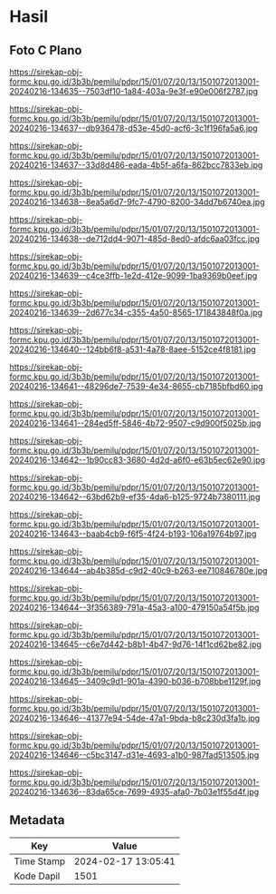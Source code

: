 # Hasil

## Foto C Plano

https://sirekap-obj-formc.kpu.go.id/3b3b/pemilu/pdpr/15/01/07/20/13/1501072013001-20240216-134635--7503df10-1a84-403a-9e3f-e90e006f2787.jpg

https://sirekap-obj-formc.kpu.go.id/3b3b/pemilu/pdpr/15/01/07/20/13/1501072013001-20240216-134637--db936478-d53e-45d0-acf6-3c1f196fa5a6.jpg

https://sirekap-obj-formc.kpu.go.id/3b3b/pemilu/pdpr/15/01/07/20/13/1501072013001-20240216-134637--33d8d486-eada-4b5f-a6fa-862bcc7833eb.jpg

https://sirekap-obj-formc.kpu.go.id/3b3b/pemilu/pdpr/15/01/07/20/13/1501072013001-20240216-134638--8ea5a6d7-9fc7-4790-8200-34dd7b6740ea.jpg

https://sirekap-obj-formc.kpu.go.id/3b3b/pemilu/pdpr/15/01/07/20/13/1501072013001-20240216-134638--de712dd4-9071-485d-8ed0-afdc6aa03fcc.jpg

https://sirekap-obj-formc.kpu.go.id/3b3b/pemilu/pdpr/15/01/07/20/13/1501072013001-20240216-134639--c4ce3ffb-1e2d-412e-9099-1ba9369b0eef.jpg

https://sirekap-obj-formc.kpu.go.id/3b3b/pemilu/pdpr/15/01/07/20/13/1501072013001-20240216-134639--2d677c34-c355-4a50-8565-171843848f0a.jpg

https://sirekap-obj-formc.kpu.go.id/3b3b/pemilu/pdpr/15/01/07/20/13/1501072013001-20240216-134640--124bb6f8-a531-4a78-8aee-5152ce4f8181.jpg

https://sirekap-obj-formc.kpu.go.id/3b3b/pemilu/pdpr/15/01/07/20/13/1501072013001-20240216-134641--48296de7-7539-4e34-8655-cb7185bfbd60.jpg

https://sirekap-obj-formc.kpu.go.id/3b3b/pemilu/pdpr/15/01/07/20/13/1501072013001-20240216-134641--284ed5ff-5846-4b72-9507-c9d900f5025b.jpg

https://sirekap-obj-formc.kpu.go.id/3b3b/pemilu/pdpr/15/01/07/20/13/1501072013001-20240216-134642--1b90cc83-3680-4d2d-a6f0-e63b5ec62e90.jpg

https://sirekap-obj-formc.kpu.go.id/3b3b/pemilu/pdpr/15/01/07/20/13/1501072013001-20240216-134642--63bd62b9-ef35-4da6-b125-9724b7380111.jpg

https://sirekap-obj-formc.kpu.go.id/3b3b/pemilu/pdpr/15/01/07/20/13/1501072013001-20240216-134643--baab4cb9-f6f5-4f24-b193-106a19764b97.jpg

https://sirekap-obj-formc.kpu.go.id/3b3b/pemilu/pdpr/15/01/07/20/13/1501072013001-20240216-134644--ab4b385d-c9d2-40c9-b263-ee710846780e.jpg

https://sirekap-obj-formc.kpu.go.id/3b3b/pemilu/pdpr/15/01/07/20/13/1501072013001-20240216-134644--3f356389-791a-45a3-a100-479150a54f5b.jpg

https://sirekap-obj-formc.kpu.go.id/3b3b/pemilu/pdpr/15/01/07/20/13/1501072013001-20240216-134645--c6e7d442-b8b1-4b47-9d76-14f1cd62be82.jpg

https://sirekap-obj-formc.kpu.go.id/3b3b/pemilu/pdpr/15/01/07/20/13/1501072013001-20240216-134645--3409c9d1-901a-4390-b036-b708bbe1129f.jpg

https://sirekap-obj-formc.kpu.go.id/3b3b/pemilu/pdpr/15/01/07/20/13/1501072013001-20240216-134646--41377e94-54de-47a1-9bda-b8c230d3fa1b.jpg

https://sirekap-obj-formc.kpu.go.id/3b3b/pemilu/pdpr/15/01/07/20/13/1501072013001-20240216-134646--c5bc3147-d31e-4693-a1b0-987fad513505.jpg

https://sirekap-obj-formc.kpu.go.id/3b3b/pemilu/pdpr/15/01/07/20/13/1501072013001-20240216-134636--83da65ce-7699-4935-afa0-7b03e1f55d4f.jpg


## Metadata

| Key        | Value               |
| ---------- | ------------------- |
| Time Stamp | 2024-02-17 13:05:41 |
| Kode Dapil | 1501                |



